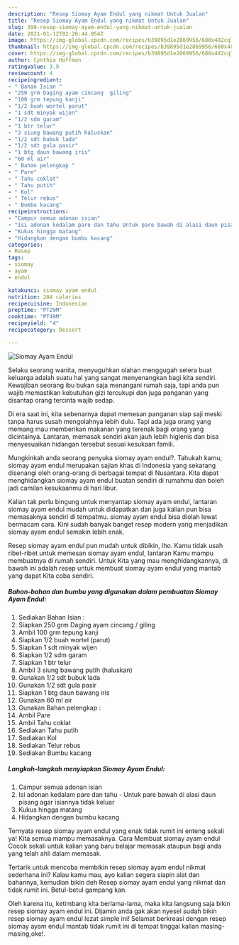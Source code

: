 ```yaml
---
description: "Resep Siomay Ayam Endul yang nikmat Untuk Jualan"
title: "Resep Siomay Ayam Endul yang nikmat Untuk Jualan"
slug: 399-resep-siomay-ayam-endul-yang-nikmat-untuk-jualan
date: 2021-01-12T02:20:44.954Z
image: https://img-global.cpcdn.com/recipes/b39895d1e2869956/680x482cq70/siomay-ayam-endul-foto-resep-utama.jpg
thumbnail: https://img-global.cpcdn.com/recipes/b39895d1e2869956/680x482cq70/siomay-ayam-endul-foto-resep-utama.jpg
cover: https://img-global.cpcdn.com/recipes/b39895d1e2869956/680x482cq70/siomay-ayam-endul-foto-resep-utama.jpg
author: Cynthia Hoffman
ratingvalue: 3.9
reviewcount: 4
recipeingredient:
- " Bahan Isian "
- "250 grm Daging ayam cincang  giling"
- "100 grm tepung kanji"
- "1/2 buah wortel parut"
- "1 sdt minyak wijen"
- "1/2 sdm garam"
- "1 btr telur"
- "3 siung bawang putih haluskan"
- "1/2 sdt bubuk lada"
- "1/2 sdt gula pasir"
- "1 btg daun bawang iris"
- "60 ml air"
- " Bahan pelengkap "
- " Pare"
- " Tahu coklat"
- " Tahu putih"
- " Kol"
- " Telur rebus"
- " Bumbu kacang"
recipeinstructions:
- "Campur semua adonan isian"
- "Isi adonan kedalam pare dan tahu Untuk pare bawah di alasi daun pisang agar isiannya tidak keluar"
- "Kukus hingga matang"
- "Hidangkan dengan bumbu kacang"
categories:
- Resep
tags:
- siomay
- ayam
- endul

katakunci: siomay ayam endul 
nutrition: 204 calories
recipecuisine: Indonesian
preptime: "PT29M"
cooktime: "PT49M"
recipeyield: "4"
recipecategory: Dessert

---
```



![Siomay Ayam Endul](https://img-global.cpcdn.com/recipes/b39895d1e2869956/680x482cq70/siomay-ayam-endul-foto-resep-utama.jpg)

Selaku seorang wanita, menyuguhkan olahan menggugah selera buat keluarga adalah suatu hal yang sangat menyenangkan bagi kita sendiri. Kewajiban seorang ibu bukan saja menangani rumah saja, tapi anda pun wajib memastikan kebutuhan gizi tercukupi dan juga panganan yang disantap orang tercinta wajib sedap.

Di era  saat ini, kita sebenarnya dapat memesan panganan siap saji meski tanpa harus susah mengolahnya lebih dulu. Tapi ada juga orang yang memang mau memberikan makanan yang terenak bagi orang yang dicintainya. Lantaran, memasak sendiri akan jauh lebih higienis dan bisa menyesuaikan hidangan tersebut sesuai kesukaan famili. 



Mungkinkah anda seorang penyuka siomay ayam endul?. Tahukah kamu, siomay ayam endul merupakan sajian khas di Indonesia yang sekarang disenangi oleh orang-orang di berbagai tempat di Nusantara. Kita dapat menghidangkan siomay ayam endul buatan sendiri di rumahmu dan boleh jadi camilan kesukaanmu di hari libur.

Kalian tak perlu bingung untuk menyantap siomay ayam endul, lantaran siomay ayam endul mudah untuk didapatkan dan juga kalian pun bisa memasaknya sendiri di tempatmu. siomay ayam endul bisa diolah lewat bermacam cara. Kini sudah banyak banget resep modern yang menjadikan siomay ayam endul semakin lebih enak.

Resep siomay ayam endul pun mudah untuk dibikin, lho. Kamu tidak usah ribet-ribet untuk memesan siomay ayam endul, lantaran Kamu mampu membuatnya di rumah sendiri. Untuk Kita yang mau menghidangkannya, di bawah ini adalah resep untuk membuat siomay ayam endul yang mantab yang dapat Kita coba sendiri.

<!--inarticleads1-->

##### Bahan-bahan dan bumbu yang digunakan dalam pembuatan Siomay Ayam Endul:

1. Sediakan  Bahan Isian :
1. Siapkan 250 grm Daging ayam cincang / giling
1. Ambil 100 grm tepung kanji
1. Siapkan 1/2 buah wortel (parut)
1. Siapkan 1 sdt minyak wijen
1. Siapkan 1/2 sdm garam
1. Siapkan 1 btr telur
1. Ambil 3 siung bawang putih (haluskan)
1. Gunakan 1/2 sdt bubuk lada
1. Gunakan 1/2 sdt gula pasir
1. Siapkan 1 btg daun bawang iris
1. Gunakan 60 ml air
1. Gunakan  Bahan pelengkap :
1. Ambil  Pare
1. Ambil  Tahu coklat
1. Sediakan  Tahu putih
1. Sediakan  Kol
1. Sediakan  Telur rebus
1. Sediakan  Bumbu kacang




<!--inarticleads2-->

##### Langkah-langkah menyiapkan Siomay Ayam Endul:

1. Campur semua adonan isian
1. Isi adonan kedalam pare dan tahu - Untuk pare bawah di alasi daun pisang agar isiannya tidak keluar
1. Kukus hingga matang
1. Hidangkan dengan bumbu kacang




Ternyata resep siomay ayam endul yang enak tidak rumit ini enteng sekali ya! Kita semua mampu memasaknya. Cara Membuat siomay ayam endul Cocok sekali untuk kalian yang baru belajar memasak ataupun bagi anda yang telah ahli dalam memasak.

Tertarik untuk mencoba membikin resep siomay ayam endul nikmat sederhana ini? Kalau kamu mau, ayo kalian segera siapin alat dan bahannya, kemudian bikin deh Resep siomay ayam endul yang nikmat dan tidak rumit ini. Betul-betul gampang kan. 

Oleh karena itu, ketimbang kita berlama-lama, maka kita langsung saja bikin resep siomay ayam endul ini. Dijamin anda gak akan nyesel sudah bikin resep siomay ayam endul lezat simple ini! Selamat berkreasi dengan resep siomay ayam endul mantab tidak rumit ini di tempat tinggal kalian masing-masing,oke!.

